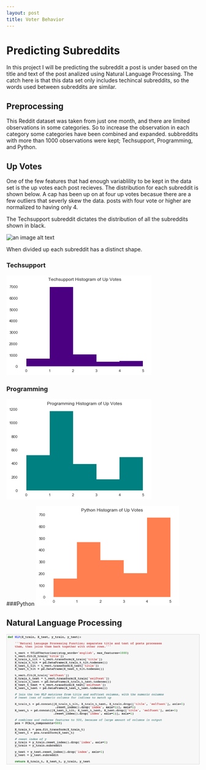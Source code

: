 ```yaml
---
layout: post
title: Voter Behavior
---
```


# Predicting Subreddits 

In this project I will be predicting the subreddit a post is under based on the title and text of the post analized using Natural Language Processing. The catch here is that this data set only includes techincal subreddits, so the words used between subreddits are similar. 

## Preprocessing
This Reddit dataset was taken from just one month, and there are limited observations in some categories. So to increase the observation in each category some categories have been combined and expanded. subbreddits with more than 1000 observations were kept; Techsupport, Programming, and Python.

## Up Votes 

One of the few features that had enough variablility to be kept in the data set is the up votes each post recieves. The distribution for each subreddit is shown below. A cap has been up on at four up votes becasue there are a few outliers that severly skew the data. posts with four vote or higher are normalized to having only 4. 

The Techsupport subreddit dictates the distribution of all the subreddits shown in black.

![an image alt text](/images/All_Hist.png "All Subreddits Up Votes Histogram")

When divided up each subreddit has a distinct shape. 

### Techsupport
![an image alt text](/images/Reddit_images/Tech_Hist.png "Techsupport Up Votes Histogram")

### Programming
![an image alt text](/images/Reddit_images/Pro_Hist.png "Programming Up Votes Histogram")

###Python
![an image alt text](/images/Reddit_images/Py_Hist.png "Python Up Votes Histogram")


## Natural Language Processing


![an image alt text](/images/Reddit_images/NLP_function.png "NLP Function")

